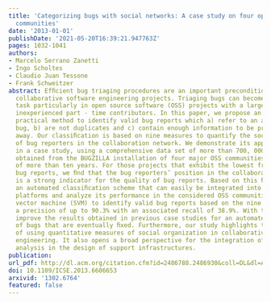 ```yaml
---
title: 'Categorizing bugs with social networks: A case study on four open source software
  communities'
date: '2013-01-01'
publishDate: '2021-05-20T16:39:21.947763Z'
pages: 1032-1041
authors:
- Marcelo Serrano Zanetti
- Ingo Scholtes
- Claudio Juan Tessone
- Frank Schweitzer
abstract: Efﬁcient bug triaging procedures are an important precondition for successful
  collaborative software engineering projects. Triaging bugs can become a laborious
  task particularly in open source software (OSS) projects with a large base of comparably
  inexperienced part - time contributors. In this paper, we propose an efﬁcient and
  practical method to identify valid bug reports which a) refer to an actual software
  bug, b) are not duplicates and c) contain enough information to be processed right
  away. Our classiﬁcation is based on nine measures to quantify the social embeddedness
  of bug reporters in the collaboration network. We demonstrate its applicability
  in a case study, using a comprehensive data set of more than 700, 000 bug reports
  obtained from the BUGZILLA installation of four major OSS communities, for a period
  of more than ten years. For those projects that exhibit the lowest fraction of valid
  bug reports, we ﬁnd that the bug reporters’ position in the collaboration network
  is a strong indicator for the quality of bug reports. Based on this ﬁnding, we develop
  an automated classiﬁcation scheme that can easily be integrated into bug tracking
  platforms and analyze its performance in the considered OSS communities. A support
  vector machine (SVM) to identify valid bug reports based on the nine measures yields
  a precision of up to 90.3% with an associated recall of 38.9%. With this, we signiﬁcantly
  improve the results obtained in previous case studies for an automated early identiﬁcation
  of bugs that are eventually ﬁxed. Furthermore, our study highlights the potential
  of using quantitative measures of social organization in collaborative software
  engineering. It also opens a broad perspective for the integration of social network
  analysis in the design of support infrastructures.
publication:
url_pdf: http://dl.acm.org/citation.cfm?id=2486788.2486930&coll=DL&dl=ACM&CFID=220466194&CFTOKEN=89604713
doi: 10.1109/ICSE.2013.6606653
arxivid: '1302.6764'
featured: false
---
```

